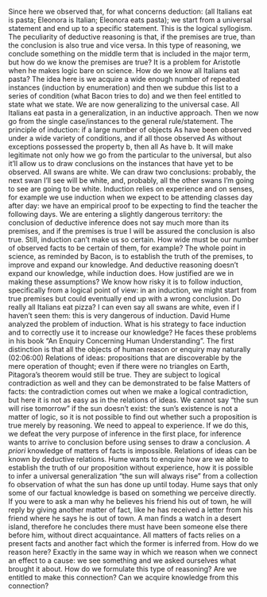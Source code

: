 Since here we observed that, for what concerns deduction: (all Italians eat is pasta; Eleonora is Italian; Eleonora eats pasta); we start from a universal statement and end up to a specific statement. This is the logical syllogism. The peculiarity of deductive reasoning is that, if the premises are true, than the conclusion is also true and vice versa. In this type of reasoning, we conclude something on the middle term that is included in the major term, but how do we know the premises are true? It is a problem for Aristotle when he makes logic bare on science. How do we know all Italians eat pasta? The idea here is we acquire a wide enough number of repeated instances (induction by enumeration) and then we subdue this list to a series of condition (what Bacon tries to do) and we then feel entitled to state what we state. We are now generalizing to the universal case. All Italians eat pasta in a generalization, in an inductive approach. Then we now go from the single case/instances to the general rule/statement.
The principle of induction: if a large number of objects As have been observed under a wide variety of conditions, and if all those observed As without exceptions possessed the property b, then all As have b. It will make legitimate not only how we go from the particular to the universal, but also it’ll allow us to draw conclusions on the instances that have yet to be observed.
All swans are white. We can draw two conclusions: probably, the next swan I’ll see will be white, and, probably, all the other swans I’m going to see are going to be white. Induction relies on experience and on senses, for example we use induction when we expect to be attending classes day after day: we have an empirical proof to be expecting to find the teacher the following days. We are entering a slightly dangerous territory: the conclusion of deductive inference does not say much more than its premises, and if the premises is true I will be assured the conclusion is also true. Still, induction can’t make us so certain. How wide must be our number of observed facts to be certain of them, for example?
The whole point in science, as reminded by Bacon, is to establish the truth of the premises, to improve and expand our knowledge. And deductive reasoning doesn’t expand our knowledge, while induction does.
How justified are we in making these assumptions? We know how risky it is to follow induction, specifically from a logical point of view: in an induction, we might start from true premises but could eventually end up with a wrong conclusion. Do really all Italians eat pizza? I can even say all swans are white, even if I haven’t seen them: this is very dangerous of induction.
David Hume analyzed the problem of induction. What is his strategy to face induction and to correctly use it to increase our knowledge? He faces these problems in his book “An Enquiry Concerning Human Understanding”.
The first distinction is that all the objects of human reason or enquiry may naturally (02:06:00) Relations of ideas: propositions that are discoverable by the mere operation of thought; even if there were no triangles on Earth, Pitagora’s theorem would still be true. They are subject to logical contradiction as well and they can be demonstrated to be false
Matters of facts: the contradiction comes out when we make a logical contradiction, but here it is not as easy as in the relations of ideas. We cannot say “the sun will rise tomorrow” if the sun doesn’t exist: the sun’s existence is not a matter of logic, so it is not possible to find out whether such a proposition is true merely by reasoning. We need to appeal to experience. If we do this, we defeat the very purpose of inference in the first place, for inference wants to arrive to conclusion before using senses to draw a conclusion.
*A priori* knowledge of matters of facts is impossible.
Relations of ideas can be known by deductive relations.
Hume wants to enquire how are we able to establish the truth of our proposition without experience, how it is possible to infer a universal generalization “the sun will always rise” from a collection fo observation of what the sun has done up until today.
Hume says that only some of our factual knowledge is based on something we perceive directly.
If you were to ask a man why he believes his friend his out of town, he will reply by giving another matter of fact, like he has received a letter from his friend where he says he is out of town. A man finds a watch in a desert island, therefore he concludes there must have been someone else there before him, without direct acquaintance.
All matters of facts relies on a present facts and another fact which the former is inferred from. How do we reason here? Exactly in the same way in which we reason when we connect an effect to a cause: we see something and we asked ourselves what brought it about. How do we formulate this type of reasoning? Are we entitled to make this connection? Can we acquire knowledge from this connection?